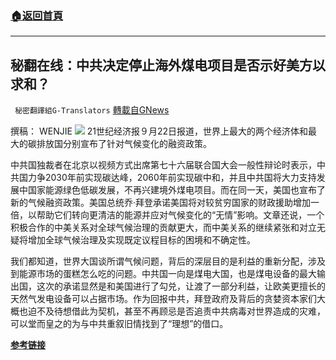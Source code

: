 ###  [:house:返回首頁](https://github.com/ourhimalayas/txt)
---


## 秘翻在线：中共决定停止海外煤电项目是否示好美方以求和？
` 秘密翻譯組G-Translators` [轉載自GNews](https://gnews.org/zh-hans/1548277/)

撰稿： WENJIE
![](https://assets.gnews.org/wp-content/uploads/2021/09/Screenshot-2021-09-23-014334.jpg)
21世纪经济报９月22日报道，世界上最大的两个经济体和最大的碳排放国分别宣布了针对气候变化的融资政策。

中共国独裁者在北京以视频方式出席第七十六届联合国大会一般性辩论时表示，中共国力争2030年前实现碳达峰，2060年前实现碳中和，并且中共国将大力支持发展中国家能源绿色低碳发展，不再兴建境外煤电项目。而在同一天，美国也宣布了新的气候融资政策。美国总统乔·拜登承诺美国将对较贫穷国家的财政援助增加一倍，以帮助它们转向更清洁的能源并应对气候变化的“无情”影响。文章还说，一个积极合作的中美关系对全球气候治理的贡献更大，而中美关系的继续紧张和对立无疑将增加全球气候治理及实现既定议程目标的困境和不确定性。

我们都知道，世界大国谈所谓气候问题，背后的深层目的是利益的重新分配，涉及到能源市场的蛋糕怎么吃的问题。中共国一向是煤电大国，也是煤电设备的最大输出国，这次的承诺显然是和美国进行了勾兑，让渡了一部分利益，让欧美更擅长的天然气发电设备可以占据市场。作为回报中共，拜登政府及背后的贪婪资本家们大概也迫不及待想借此为契机，甚至不再顾忌是否追责中共病毒对世界造成的灾难，可以堂而皇之的为与中共重叙旧情找到了“理想”的借口。

**[参考链接](https://m.21jingji.com/article/20210922/herald/c22e24d04d52a8eca40ced637aa3982c.html)**
